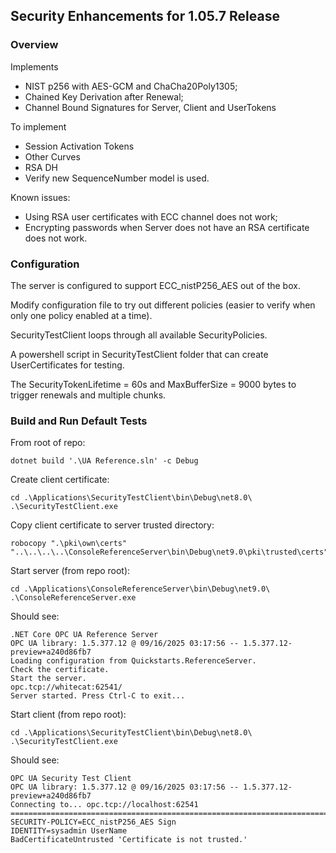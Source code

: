 ## Security Enhancements for 1.05.7 Release

### Overview

Implements

- NIST p256 with AES-GCM and ChaCha20Poly1305;
- Chained Key Derivation after Renewal;
- Channel Bound Signatures for Server, Client and UserTokens

To implement
- Session Activation Tokens
- Other Curves
- RSA DH
- Verify new SequenceNumber model is used.

Known issues:
- Using RSA user certificates with ECC channel does not work;
- Encrypting passwords when Server does not have an RSA certificate does not work.

### Configuration
The server is configured to support ECC_nistP256_AES out of the box.  

Modify configuration file to try out different policies (easier to verify when only one policy enabled at a time).

SecurityTestClient loops through all available SecurityPolicies.

A powershell script  in SecurityTestClient folder that can create UserCertificates for testing.

The SecurityTokenLifetime = 60s and MaxBufferSize = 9000 bytes to trigger renewals and multiple chunks.
 
### Build and Run Default Tests
From root of repo:
```
dotnet build '.\UA Reference.sln' -c Debug
```

Create client certificate:
```
cd .\Applications\SecurityTestClient\bin\Debug\net8.0\
.\SecurityTestClient.exe
```

Copy client certificate to server trusted directory:
```
robocopy ".\pki\own\certs" "..\..\..\..\ConsoleReferenceServer\bin\Debug\net9.0\pki\trusted\certs" 
```

Start server (from repo root):
```
cd .\Applications\ConsoleReferenceServer\bin\Debug\net9.0\
.\ConsoleReferenceServer.exe
```

Should see:
```
.NET Core OPC UA Reference Server
OPC UA library: 1.5.377.12 @ 09/16/2025 03:17:56 -- 1.5.377.12-preview+a240d86fb7
Loading configuration from Quickstarts.ReferenceServer.
Check the certificate.
Start the server.
opc.tcp://whitecat:62541/
Server started. Press Ctrl-C to exit...
```

Start client  (from repo root):
```
cd .\Applications\SecurityTestClient\bin\Debug\net8.0\
.\SecurityTestClient.exe
```

Should see:
```
OPC UA Security Test Client
OPC UA library: 1.5.377.12 @ 09/16/2025 03:17:56 -- 1.5.377.12-preview+a240d86fb7
Connecting to... opc.tcp://localhost:62541
================================================================================
SECURITY-POLICY=ECC_nistP256_AES Sign
IDENTITY=sysadmin UserName
BadCertificateUntrusted 'Certificate is not trusted.'
```